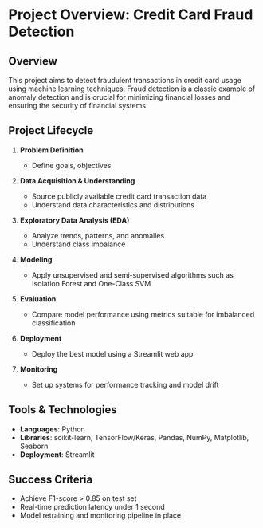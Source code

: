 # Project Overview: Credit Card Fraud Detection

## Overview

This project aims to detect fraudulent transactions in credit card usage using machine learning techniques. Fraud detection is a classic example of anomaly detection and is crucial for minimizing financial losses and ensuring the security of financial systems.

## Project Lifecycle

1. **Problem Definition**
   - Define goals, objectives

2. **Data Acquisition & Understanding**
   - Source publicly available credit card transaction data
   - Understand data characteristics and distributions

3. **Exploratory Data Analysis (EDA)**
   - Analyze trends, patterns, and anomalies
   - Understand class imbalance

4. **Modeling**
   - Apply unsupervised and semi-supervised algorithms such as Isolation Forest and One-Class SVM

5. **Evaluation**
   - Compare model performance using metrics suitable for imbalanced classification

6. **Deployment**
   - Deploy the best model using a Streamlit web app

7. **Monitoring**
   - Set up systems for performance tracking and model drift

## Tools & Technologies

- **Languages**: Python
- **Libraries**: scikit-learn, TensorFlow/Keras, Pandas, NumPy, Matplotlib, Seaborn
- **Deployment**: Streamlit

## Success Criteria

- Achieve F1-score > 0.85 on test set
- Real-time prediction latency under 1 second
- Model retraining and monitoring pipeline in place
